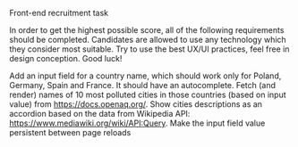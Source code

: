 Front-end recruitment task

In order to get the highest possible score, all of the following requirements should be completed. Candidates are allowed to use any technology which they consider most suitable. Try to use the best UX/UI practices, feel free in design conception. Good luck!

Add an input field for a country name, which should work only for Poland, Germany, Spain and France. It should have an autocomplete.
Fetch (and render) names of 10 most polluted cities in those countries (based on input value) from https://docs.openaq.org/.
Show cities descriptions as an accordion based on the data from Wikipedia API: https://www.mediawiki.org/wiki/API:Query.
Make the input field value persistent between page reloads
